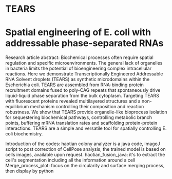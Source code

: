 # TEARS
# Spatial engineering of E. coli with addressable phase-separated RNAs

Research article abstract: Biochemical processes often require spatial regulation and specific microenvironments. The general lack of organelles in bacteria limits the potential of bioengineering complex intracellular reactions. Here we demonstrate Transcriptionally Engineered Addressable RNA Solvent droplets (TEARS) as synthetic microdomains within the Escherichia coli. TEARS are assembled from RNA-binding protein recruitment domains fused to poly-CAG repeats that spontaneously drive liquid-liquid phase separation from the bulk cytoplasm. Targeting TEARS with fluorescent proteins revealed multilayered structures and a non-equilibrium mechanism controlling their composition and reaction robustness. We show that TEARS provide organelle-like bioprocess isolation for sequestering biochemical pathways, controlling metabolic branch points, buffering mRNA translation rates and scaffolding protein-protein interactions. TEARS are a simple and versatile tool for spatially controlling E. coli biochemistry.

Introduction of the codes: 
haotian colony analyzer is a java code, imageJ script to post correction of CellPose analysis, the trained model is based on cells images, available upon request.
haotian_fusion_java: it's to extract the cell's segmentation including all the information around a cell
Merge_process_plot: focus on the circularity and surface merging process, then display by python
